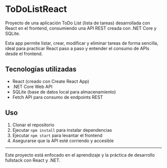 # ToDoListReact

Proyecto de una aplicación ToDo List (lista de tareas) desarrollada con React en el frontend, consumiendo una API REST creada con .NET Core y SQLite.

Esta app permite listar, crear, modificar y eliminar tareas de forma sencilla, ideal para practicar React paso a paso y entender el consumo de APIs desde el frontend.

## Tecnologías utilizadas

- React (creado con Create React App)
- .NET Core Web API
- SQLite (base de datos local para almacenamiento)
- Fetch API para consumo de endpoints REST

## Uso

1. Clonar el repositorio
2. Ejecutar `npm install` para instalar dependencias
3. Ejecutar `npm start` para levantar el frontend
4. Asegurarse que la API esté corriendo y accesible

---

Este proyecto está enfocado en el aprendizaje y la práctica de desarrollo fullstack con React y .NET.
